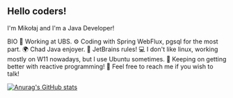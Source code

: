 ## Hello coders!
I'm Mikołaj and I'm a Java Developer! 

BIO
🏢 Working at UBS.
⚙️ Coding with Spring WebFlux, pgsql for the most part.
🌍 Chad Java enjoyer.
📝 JetBrains rules!
💻 I don't like linux, working mostly on W11 nowadays, but I use Ubuntu sometimes.
🌱 Keeping on getting better with reactive programming!
💬 Feel free to reach me if you wish to talk!

[![Anurag's GitHub stats](https://github-readme-stats.vercel.app/api?username=nicklastrange)](https://github.com/anuraghazra/github-readme-stats)
